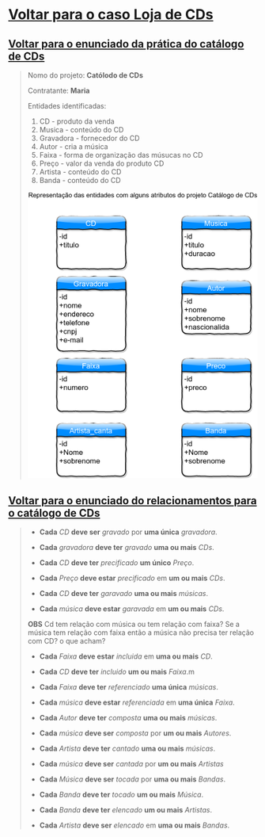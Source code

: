 # [Voltar para o caso Loja de CDs](https://github.com/tmenegaz/db_dendezeiros/blob/master/assunto/ansRequisitos.md#loja-de-cds)

## [Voltar para o enunciado da prática do catálogo de CDs](https://github.com/tmenegaz/db_dendezeiros/blob/master/assunto/ansRequisitos.md#pratique)

> Nomo do projeto: **Católodo de CDs**
>
> Contratante: **Maria**
>
> Entidades identificadas:
>
> 1. CD - produto da venda
> 2. Musica - conteúdo do CD
> 3. Gravadora - fornecedor do CD
> 4. Autor - cria a música
> 5. Faixa - forma de organização das músucas no CD
> 6. Preço - valor da venda do produto CD
> 7. Artista - conteúdo do CD
> 8. Banda - conteúdo do CD
>
> ![diagrama do catálogo de CDs com alguns atributos](img/entidadesProjetoCatCDs.png "Diagrama do catálogo de CDs")

## [Voltar para o enunciado do relacionamentos para o catálogo de CDs](https://github.com/tmenegaz/db_dendezeiros/blob/master/assunto/ansRequisitos.md#relacionamento)

> - **Cada** *CD* **deve ser** *gravado* por **uma única** *gravadora*.
> - **Cada** *gravadora* **deve ter** *gravado* **uma ou mais** *CDs*.
> 
> - **Cada** *CD* **deve ter** *precificado* **um único** *Preço*.
> - **Cada** *Preço* **deve estar** *precificado* em **um ou mais** *CDs*.
> 
> - **Cada** *CD* **deve ter** *garavado* **uma ou mais** *músicas*.
> - **Cada** *música* **deve estar** *garavada* em **um ou mais** *CDs*.
> 
> **OBS**
> Cd tem relação com música ou tem relação  com faixa?
> Se a música tem relação com faixa então a música não precisa ter relação com CD?
> o que acham?
> 
> - **Cada** *Faixa* **deve estar** *incluida* em **uma ou mais** *CD*.
> - **Cada** *CD* **deve ter** *incluido* **um ou mais** *Faixa*.m
> 
> - **Cada** *Faixa* **deve ter** *referenciado* **uma única** *músicas*.
> - **Cada** *música* **deve estar** *referenciada* em **uma única** *Faixa*.
> 
> - **Cada** *Autor* **deve ter** *composta* **uma ou mais** *músicas*.
> - **Cada** *música* **deve ser** *composta* por **um ou mais** *Autores*.
> 
> - **Cada** *Artista* **deve ter** *cantado* **uma ou mais** *músicas*.
> - **Cada** *música* **deve ser** *cantada* por **um ou mais** *Artistas*
> 
> - **Cada** *Música* **deve ser** *tocada* por **uma ou mais** *Bandas*.
> - **Cada** *Banda* **deve ter** *tocado* **um ou mais** *Música*.
> 
> - **Cada** *Banda* **deve ter** *elencado* **um ou mais** *Artistas*.
> - **Cada** *Artista* **deve ser** *elencado* em **uma ou mais** *Bandas*.
